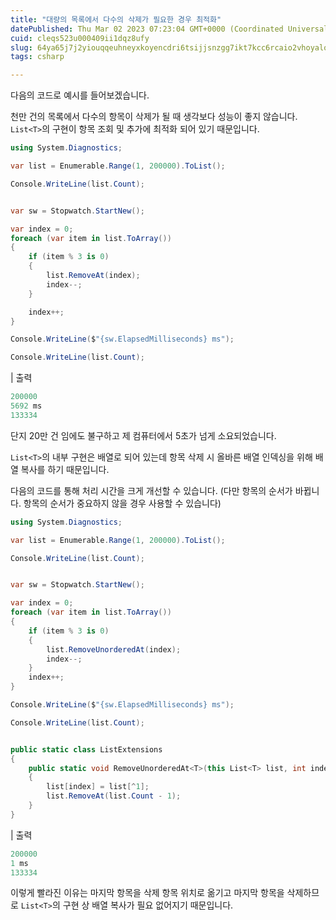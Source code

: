 ```yaml
---
title: "대량의 목록에서 다수의 삭제가 필요한 경우 최적화"
datePublished: Thu Mar 02 2023 07:23:04 GMT+0000 (Coordinated Universal Time)
cuid: cleqs523u000409ii1dqz8ufy
slug: 64ya65j7j2yiouqqeuhneyxkoyencdri6tsijjsnzgg7ikt7kcc6rcaio2vhoyalo2vncdqsr3smrag7lwc7kcb7zmuia
tags: csharp

---
```


다음의 코드로 예시를 들어보겠습니다.

천만 건의 목록에서 다수의 항목이 삭제가 될 때 생각보다 성능이 좋지 않습니다. `List<T>`의 구현이 항목 조회 및 추가에 최적화 되어 있기 때문입니다.

```csharp
using System.Diagnostics;

var list = Enumerable.Range(1, 200000).ToList();

Console.WriteLine(list.Count);


var sw = Stopwatch.StartNew();

var index = 0;
foreach (var item in list.ToArray())
{
    if (item % 3 is 0)
    {
        list.RemoveAt(index);
        index--;
    }

    index++;
}

Console.WriteLine($"{sw.ElapsedMilliseconds} ms");

Console.WriteLine(list.Count);
```

| 출력

```csharp
200000
5692 ms
133334
```

단지 20만 건 임에도 불구하고 제 컴퓨터에서 5초가 넘게 소요되었습니다.

`List<T>`의 내부 구현은 배열로 되어 있는데 항목 삭제 시 올바른 배열 인덱싱을 위해 배열 복사를 하기 때문입니다.

다음의 코드를 통해 처리 시간을 크게 개선할 수 있습니다. (다만 항목의 순서가 바뀝니다. 항목의 순서가 중요하지 않을 경우 사용할 수 있습니다)

```csharp
using System.Diagnostics;

var list = Enumerable.Range(1, 200000).ToList();

Console.WriteLine(list.Count);


var sw = Stopwatch.StartNew();

var index = 0;
foreach (var item in list.ToArray())
{
    if (item % 3 is 0)
    {
        list.RemoveUnorderedAt(index);
        index--;
    }
    index++;
}

Console.WriteLine($"{sw.ElapsedMilliseconds} ms");

Console.WriteLine(list.Count);


public static class ListExtensions
{
    public static void RemoveUnorderedAt<T>(this List<T> list, int index)
    {
        list[index] = list[^1];
        list.RemoveAt(list.Count - 1);
    }
}
```

| 출력

```csharp
200000
1 ms
133334
```

이렇게 빨라진 이유는 마지막 항목을 삭제 항목 위치로 옮기고 마지막 항목을 삭제하므로 `List<T>`의 구현 상 배열 복사가 필요 없어지기 때문입니다.